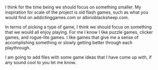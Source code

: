 I think for the time being we should focus on something smaller. My inspiration for scale of the project is old flash games, such as what you would find on addictinggames.com or albinoblacksheep.com.

In terms of picking a type of game, I think we should focus on something that we would all enjoy playing. For me I know I like puzzle games, clicker games, and rogue-lite games. I like games that give me a sense of accomplishing something or slowly getting better through each playthrough.

I am going to add files with some game ideas that I have come up with, if any sound cool to you let me know. 